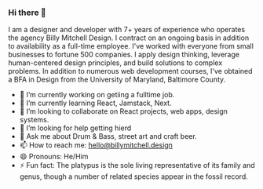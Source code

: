 ### Hi there 👋

I am a designer and developer with 7+ years of experience who operates the agency Billy Mitchell Design. I contract on an ongoing basis in addition to availability as a full-time employee. I've worked with everyone from small businesses to fortune 500 companies. I apply design thinking, leverage human-centered design principles, and build solutions to complex problems. In addition to numerous web development courses, I've obtained a BFA in Design from the University of Maryland, Baltimore County.

- 🔭 I’m currently working on getiing a fulltime job.
- 🌱 I’m currently learning React, Jamstack, Next.
- 👯 I’m looking to collaborate on React projects, web apps, design systems. 
- 🤔 I’m looking for help getting hierd
- 💬 Ask me about Drum & Bass, street art and craft beer.
- 📫 How to reach me: hello@billymitchell.design
- 😄 Pronouns: He/Him
- ⚡ Fun fact: The platypus is the sole living representative of its family and genus, though a number of related species appear in the fossil record.
